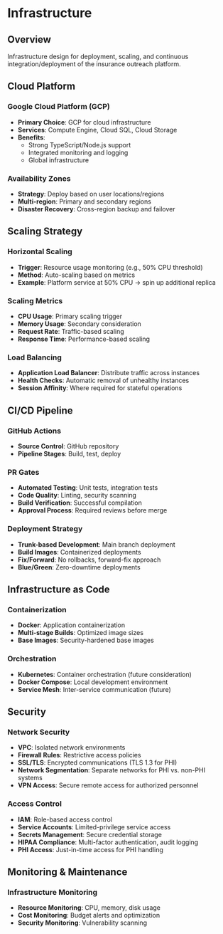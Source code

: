 # Infrastructure

## Overview

Infrastructure design for deployment, scaling, and continuous integration/deployment of the insurance outreach platform.

## Cloud Platform

### Google Cloud Platform (GCP)

- **Primary Choice**: GCP for cloud infrastructure
- **Services**: Compute Engine, Cloud SQL, Cloud Storage
- **Benefits**:
  - Strong TypeScript/Node.js support
  - Integrated monitoring and logging
  - Global infrastructure

### Availability Zones

- **Strategy**: Deploy based on user locations/regions
- **Multi-region**: Primary and secondary regions
- **Disaster Recovery**: Cross-region backup and failover

## Scaling Strategy

### Horizontal Scaling

- **Trigger**: Resource usage monitoring (e.g., 50% CPU threshold)
- **Method**: Auto-scaling based on metrics
- **Example**: Platform service at 50% CPU → spin up additional replica

### Scaling Metrics

- **CPU Usage**: Primary scaling trigger
- **Memory Usage**: Secondary consideration
- **Request Rate**: Traffic-based scaling
- **Response Time**: Performance-based scaling

### Load Balancing

- **Application Load Balancer**: Distribute traffic across instances
- **Health Checks**: Automatic removal of unhealthy instances
- **Session Affinity**: Where required for stateful operations

## CI/CD Pipeline

### GitHub Actions

- **Source Control**: GitHub repository
- **Pipeline Stages**: Build, test, deploy

### PR Gates

- **Automated Testing**: Unit tests, integration tests
- **Code Quality**: Linting, security scanning
- **Build Verification**: Successful compilation
- **Approval Process**: Required reviews before merge

### Deployment Strategy

- **Trunk-based Development**: Main branch deployment
- **Build Images**: Containerized deployments
- **Fix/Forward**: No rollbacks, forward-fix approach
- **Blue/Green**: Zero-downtime deployments

## Infrastructure as Code

### Containerization

- **Docker**: Application containerization
- **Multi-stage Builds**: Optimized image sizes
- **Base Images**: Security-hardened base images

### Orchestration

- **Kubernetes**: Container orchestration (future consideration)
- **Docker Compose**: Local development environment
- **Service Mesh**: Inter-service communication (future)

## Security

### Network Security

- **VPC**: Isolated network environments
- **Firewall Rules**: Restrictive access policies
- **SSL/TLS**: Encrypted communications (TLS 1.3 for PHI)
- **Network Segmentation**: Separate networks for PHI vs. non-PHI systems
- **VPN Access**: Secure remote access for authorized personnel

### Access Control

- **IAM**: Role-based access control
- **Service Accounts**: Limited-privilege service access
- **Secrets Management**: Secure credential storage
- **HIPAA Compliance**: Multi-factor authentication, audit logging
- **PHI Access**: Just-in-time access for PHI handling

## Monitoring & Maintenance

### Infrastructure Monitoring

- **Resource Monitoring**: CPU, memory, disk usage
- **Cost Monitoring**: Budget alerts and optimization
- **Security Monitoring**: Vulnerability scanning
